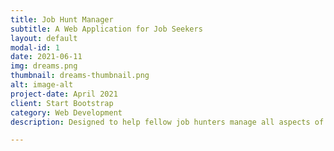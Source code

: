 ```yaml
---
title: Job Hunt Manager
subtitle: A Web Application for Job Seekers
layout: default
modal-id: 1
date: 2021-06-11
img: dreams.png
thumbnail: dreams-thumbnail.png
alt: image-alt
project-date: April 2021
client: Start Bootstrap
category: Web Development
description: Designed to help fellow job hunters manage all aspects of the job hunt process, all in 1 place. Store all your job applications, upcoming interviews, interview preparation, notes, and your professional contacts (individual & business). 

---
```

